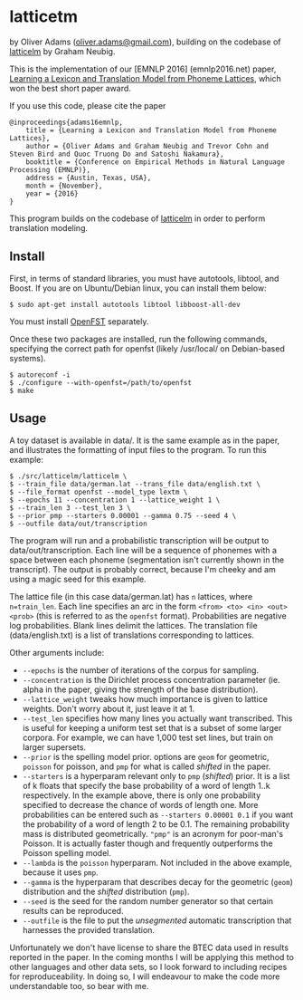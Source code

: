 # latticetm
by Oliver Adams (oliver.adams@gmail.com), building on the codebase of [latticelm](https://github.com/neubig/latticelm-v2) by Graham Neubig.

This is the implementation of our [EMNLP 2016] (emnlp2016.net) paper,
[Learning a Lexicon and Translation Model from Phoneme Lattices](http://people.eng.unimelb.edu.au/tcohn/papers/adams16emnlp.pdf), which won the best short paper award.

If you use this code, please cite the paper

```
@inproceedings{adams16emnlp,
    title = {Learning a Lexicon and Translation Model from Phoneme Lattices},
    author = {Oliver Adams and Graham Neubig and Trevor Cohn and Steven Bird and Quoc Truong Do and Satoshi Nakamura},
    booktitle = {Conference on Empirical Methods in Natural Language Processing (EMNLP)},
    address = {Austin, Texas, USA},
    month = {November},
    year = {2016}
}
```

This program builds on the codebase of [latticelm](https://github.com/neubig/latticelm-v2) in order to
perform translation modeling.

Install
-------

First, in terms of standard libraries, you must have autotools, libtool, and Boost. If
you are on Ubuntu/Debian linux, you can install them below:

    $ sudo apt-get install autotools libtool libboost-all-dev

You must install [OpenFST](http://www.openfst.org/) separately.

Once these two packages are installed, run the following commands, specifying the
correct path for openfst (likely /usr/local/ on Debian-based systems).

    $ autoreconf -i
    $ ./configure --with-openfst=/path/to/openfst
    $ make

Usage
-----

A toy dataset is available in data/. It is the same example as in the paper,
and illustrates the formatting of input files to the program. To run this
example:

	$ ./src/latticelm/latticelm \
	$ --train_file data/german.lat --trans_file data/english.txt \
	$ --file_format openfst --model_type lextm \
	$ --epochs 11 --concentration 1 --lattice_weight 1 \
	$ --train_len 3 --test_len 3 \
	$ --prior pmp --starters 0.00001 --gamma 0.75 --seed 4 \
	$ --outfile data/out/transcription

The program will run and a probabilistic transcription will be output to
data/out/transcription. Each line will be a sequence of phonemes with a space
between each phoneme (segmentation isn't currently shown in the transcript).
The output is probably correct, because I'm cheeky and am using a magic seed
for this example.

The lattice file (in this case data/german.lat) has `n` lattices, where
`n=train_len`. Each line specifies an arc in the form `<from> <to> <in> <out>
<prob>` (this is referred to as the `openfst` format). Probabilities are negative log probabilities. Blank lines delimit the
lattices. The translation file (data/english.txt) is a list of translations
corresponding to lattices.

Other arguments include:
- `--epochs` is the number of iterations of the corpus for sampling.
- `--concentration` is the Dirichlet process concentration parameter (ie. alpha in the paper, giving the strength of the base distribution).
- `--lattice_weight` tweaks how much importance is given to lattice weights. Don't worry about it, just leave it at 1.
- `--test_len` specifies how many lines you actually want transcribed. This is useful for keeping a uniform test set that is a subset of some larger corpora. For example, we can have 1,000 test set lines, but train on larger supersets.
- `--prior` is the spelling model prior. options are `geom` for geometric, `poisson` for poisson, and `pmp` for what is called *shifted* in the paper.
- `--starters` is a hyperparam relevant only to `pmp` (*shifted*) prior. It is a list of k floats that specify the base probability of a word of length 1..k respectively. In the example above, there is only one probability specified to decrease the chance of words of length one. More probabilities can be entered such as `--starters 0.00001 0.1` if you want the probability of a word of length 2 to be 0.1. The remaining probability mass is distributed geometrically. `"pmp"` is an acronym for poor-man's Poisson. It is actually faster though and frequently outperforms the Poisson spelling model.
- `--lambda` is the `poisson` hyperparam. Not included in the above example, because it uses `pmp`.
- `--gamma` is the hyperparam that describes decay for the geometric (`geom`) distribution and the *shifted* distribution (`pmp`).
- `--seed` is the seed for the random number generator so that certain results can be reproduced.
- `--outfile` is the file to put the *unsegmented* automatic transcription that harnesses the provided translation.

Unfortunately we don't have license to share the BTEC data used in results
reported in the paper. In the coming months I will be applying this method to
other languages and other data sets, so I look forward to including recipes for
reproduceability. In doing so, I will endeavour to make the code more
understandable too, so bear with me.
